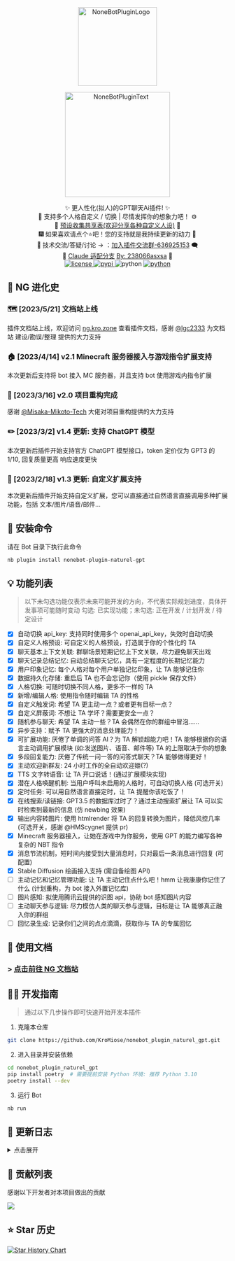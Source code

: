 <!-- markdownlint-disable MD033 MD041 -->

<div align="center">
  <a href="https://v2.nonebot.dev/store"><img src="./image/README/nbp_logo.png" width="180" height="180" alt="NoneBotPluginLogo"></a>
  <br>
  <p><img src="./image/README/NoneBotPlugin.svg" width="240" alt="NoneBotPluginText"></p>
</div>

<div align="center">
    ✨ 更人性化(拟人)的GPT聊天Ai插件! ✨<br/>
    🧬 支持多个人格自定义 / 切换 | 尽情发挥你的想象力吧！ ⚙️<br/>
    🧬 <a href="https://docs.google.com/spreadsheets/d/1JQNmVH-vlDn2uEPwkjv3iN-zn0PHpQ7RGbgA5T3fxOA/edit?usp=sharing">预设收集共享表(欢迎分享各种自定义人设)</a> 🧬 <br/>
    🎆 如果喜欢请点个⭐吧！您的支持就是我持续更新的动力 🎉<br/>
    💬 技术交流/答疑/讨论 -> ：<a href="https://jq.qq.com/?_wv=1027&k=71t9iCT7">加入插件交流群-636925153</a> 🗨️ <br/>
    👀 <a href="https://github.com/KroMiose/nonebot_plugin_naturel_gpt/tree/ng_for_claude">Claude 适配分支</a> <a href="https://github.com/238066asxsa">By: 238066asxsa</a> 👀 <br/>
    <a href="./LICENSE">
        <img src="https://img.shields.io/badge/license-Apache 2.0-6cg.svg" alt="license">
    </a>
    <a href="https://pypi.python.org/pypi/nonebot-plugin-naturel-gpt">
        <img src="https://img.shields.io/pypi/v/nonebot-plugin-naturel-gpt.svg" alt="pypi">
    </a>
    <img src="https://img.shields.io/badge/python-3.8+-6a9.svg" alt="python">
    <a href="https://jq.qq.com/?_wv=1027&k=71t9iCT7">
        <img src="https://img.shields.io/badge/加入交流群-636925153-c42.svg" alt="python">
    </a>
</div>

## 🎏 NG 进化史

### 🗺️ [2023/5/21] 文档站上线

插件文档站上线，欢迎访问 [ng.kro.zone](https://ng.kro.zone) 查看插件文档，感谢 [@lgc2333](https://github.com/lgc2333) 为文档站 建设/勘误/整理 提供的大力支持

### 🏠 [2023/4/14] v2.1 Minecraft 服务器接入与游戏指令扩展支持

本次更新后支持将 bot 接入 MC 服务器，并且支持 bot 使用游戏内指令扩展

### 🎉 [2023/3/16] v2.0 项目重构完成

感谢 [@Misaka-Mikoto-Tech](https://github.com/Misaka-Mikoto-Tech) 大佬对项目重构提供的大力支持

### ✏️ [2023/3/2] v1.4 更新: 支持 ChatGPT 模型

本次更新后插件开始支持官方 ChatGPT 模型接口，token 定价仅为 GPT3 的 1/10, 回复质量更高 响应速度更快

### 🧩 [2023/2/18] v1.3 更新: 自定义扩展支持

本次更新后插件开始支持自定义扩展，您可以直接通过自然语言直接调用多种扩展功能，包括 文本/图片/语音/邮件...

## 🎁 安装命令

请在 Bot 目录下执行此命令

```bash
nb plugin install nonebot-plugin-naturel-gpt
```

## 💡 功能列表

> 以下未勾选功能仅表示未来可能开发的方向，不代表实际规划进度，具体开发事项可能随时变动
> 勾选: 已实现功能；未勾选: 正在开发 / 计划开发 / 待定设计

- [x] 自动切换 api_key: 支持同时使用多个 openai_api_key，失效时自动切换
- [x] 自定义人格预设: 可自定义的人格预设，打造属于你的个性化的 TA
- [x] 聊天基本上下文关联: 群聊场景短期记忆上下文关联，尽力避免聊天出戏
- [x] 聊天记录总结记忆: 自动总结聊天记忆，具有一定程度的长期记忆能力
- [x] 用户印象记忆: 每个人格对每个用户单独记忆印象，让 TA 能够记住你
- [x] 数据持久化存储: 重启后 TA 也不会忘记你（使用 pickle 保存文件）
- [x] 人格切换: 可随时切换不同人格，更多不一样的 TA
- [x] 新增/编辑人格: 使用指令随时编辑 TA 的性格
- [x] 自定义触发词: 希望 TA 更主动一点？或者更有目标一点？
- [x] 自定义屏蔽词: 不想让 TA 学坏？需要更安全一点？
- [x] 随机参与聊天: 希望 TA 主动一些？TA 会偶然在你的群组中冒泡……
- [x] 异步支持：赋予 TA 更强大的消息处理能力！
- [x] 可扩展功能: 厌倦了单调的问答 AI？为 TA 解锁超能力吧！TA 能够根据你的语言主动调用扩展模块 (如:发送图片、语音、邮件等) TA 的上限取决于你的想象
- [x] 多段回复能力: 厌倦了传统一问一答的问答式聊天？TA 能够做得更好！
- [x] 主动欢迎新群友: 24 小时工作的全自动欢迎姬(?)
- [x] TTS 文字转语音: 让 TA 开口说话！(通过扩展模块实现)
- [x] 潜在人格唤醒机制: 当用户呼叫未启用的人格时，可自动切换人格 (可选开关)
- [x] 定时任务: 可以用自然语言直接定时，让 TA 提醒你该吃饭了！
- [x] 在线搜索/读链接: GPT3.5 的数据库过时了？通过主动搜索扩展让 TA 可以实时检索到最新的信息 (仿 newbing 效果)
- [x] 输出内容转图片: 使用 htmlrender 将 TA 的回复转换为图片，降低风控几率 (可选开关，感谢 @HMScygnet 提供 pr)
- [x] Minecraft 服务器接入，让她在游戏中为你服务，使用 GPT 的能力编写各种复杂的 NBT 指令
- [x] 消息节流机制，短时间内接受到大量消息时，只对最后一条消息进行回复 (可配置)
- [x] Stable Diffusion 绘画接入支持 (需自备绘图 API)
- [ ] 主动记忆和记忆管理功能: 让 TA 主动记住点什么吧！hmm 让我康康你记住了什么 (计划重构，为 bot 接入外置记忆库)
- [ ] 图片感知: 拟使用腾讯云提供的识图 api，协助 bot 感知图片内容
- [ ] 主动聊天参与逻辑: 尽力模仿人类的聊天参与逻辑，目标是让 TA 能够真正融入你的群组
- [ ] 回忆录生成: 记录你们之间的点点滴滴，获取你与 TA 的专属回忆

## 📄 使用文档

### > [点击前往 NG 文档站](https://ng.kro.zone)

## 🧑‍💻 开发指南

> 通过以下几步操作即可快速开始开发本插件

1. 克隆本仓库

```bash
git clone https://github.com/KroMiose/nonebot_plugin_naturel_gpt.git
```

2. 进入目录并安装依赖

```bash
cd nonebot_plugin_naturel_gpt
pip install poetry  # 需要提前安装 Python 环境: 推荐 Python 3.10
poetry install --dev
```

3. 运行 Bot

```bash
nb run
```

## 🎢 更新日志

<details>
<summary>点击展开</summary>

### [2023/12/13] v2.1.9 失效依赖修复

- 锁定 OpenAI 依赖版本为 0.27~0.28 修复安装问题
- 修改项目结构为可单独运行的 Nonebot 机器人架构，方便功能开发

### [2023/11/28] Dall-e-3 绘图支持 | Stable Diffusion 绘图支持

- 新增 Dall-e-3 绘图扩展，支持使用Dall-e-3绘图（感谢@微量元素 提供 pr）
- 新增 Stable Diffusion 绘图扩展，支持使用任意 SD 后端由 AI 自主绘图

### [2023/7/3] v2.1.8 token 计算优化 | 新增扩展和优化

- 文转图功能显示锚元素URL (感谢@student_2333 提供 pr)
- 新增扩展 ext_plaintext, 更新 lolicon_search 并调整扩展相关的 prompt (感谢@student_2333 提供 pr)
- 更换了 tiktoken 来进行 token 计算

### [2023/6/1] v2.1.7 扩展优化 | 新增扩展

- 新增 makemidi 扩展，允许 bot 进行 midi 创作（感谢@CCYellowStar 提供 pr）
- 新增 lolicon_search 扩展，搜索图片后会反馈图片信息（感谢@student_2333 提供 pr）
- 新增扩展 启用/禁用 命令，对于不需要额外配置的扩展，可使用指令安装后直接启用（感谢@student_2333 提供 pr）
- 新增 OpenAI API 的 base_url 配置，以便接入任何兼容 OpenAI API 格式的第三方接口
- 修复了一个 prompt 构建错误的问题

### [2023/5/24] v2.1.5 扩展优化 | 图片输出优化

> 强烈建议更新至此版本以上，否则可能会出现部分扩展加载失败的情况

- 优化聊天转图片输出样式，支持代码块高亮显示（感谢 @student_2333 提供 pr）
- 部分重构扩展管理和修改现有扩展，以支持异步请求（感谢 @student_2333 提供 pr）
- 修复读取链接扩展和搜索扩展 api，并为读取链接增加防重复机制（感谢@CCYellowStar 提供 pr）

### [2023/5/21] v2.1.4 逻辑优化 | 配置热重载

- 增加配置文件热重载功能（感谢 @Misaka-Mikoto-Tech 提供 pr）
- 增加消息丢弃机制，对于响应较慢的模型，如果在回复生成完成前收到了新的生成请求，将会丢弃旧的请求，避免重复响应
- 修正 bot 发送消息前带上时间和消息头的问题

### [2023/4/17] v2.1.3 响应节流功能 | 逻辑优化

- 增加了 bot 响应节流功能，可配置节流时间范围，短时间内的大量消息只会在最后一条响应一次
- 消除 pylance 提示的所有类型注解错误提示，进行模块拆分优化 (感谢 @Misaka-Mikoto-Tech 提供 pr)
- 优化 MC 指令执行扩展 prompt
- 为所有 图片/语音 相关扩展指定了生效会话类型，避免在 MC 服务器中执行指令时出现错误
- 修正 MC 服务器下 bot 错误断句导致发送空消息的问题
- 修改了进化(ext_evolution)扩展执行逻辑，仅允许 bot 部分更新人设
- 修正节流逻辑错误，避免 bot 无法响应消息的问题

### [2023/4/15] v2.1.1 Minecraft 服务器指令优化

- 为 `rg chats` 指令增加了 `-show` 参数，用于显示完整会话键以便 `-target` 参数使用
- 优化 MC 服务器指令执行反馈信息，便于 bot 自主纠错；优化 MC 服务器指令预处理避免 bot 添加多余的转义

### [2023/4/15] v2.1.0 Minecraft 服务器支持

- 增加了 Minecraft 服务器接入支持
- 增加了 Minecraft 服务器指令执行支持和相关扩展模块
- 为绘图扩展增加了代理配置项支持 (感谢 @tonato-01 提供 pr)

### [2023/4/6] v2.0.5 RENAME 指令 | json 导出支持

- 解析消息中的@时保持与用户看到的一致 (感谢 @Misaka-Mikoto-Tech 提供 pr)
- 优化日志输出的 DEBUG_LEVEL 限制 (感谢 @Misaka-Mikoto-Tech 提供 pr)
- 优化聊天消息 prompt 的换行生成逻辑 (感谢 @Misaka-Mikoto-Tech 提供 pr)
- 增加 `rg rename` 改名指令，用于修改人格名 (感谢 @Misaka-Mikoto-Tech 提供 pr) (感谢 @Misaka-Mikoto-Tech 提供 pr)
- 解析消息中的@时保持与用户看到的一致 (感谢 @Misaka-Mikoto-Tech 提供 pr)
- patch logger 使插件名称显示为中文 (感谢 @chenxuan353 提供 pr)
- 添加记忆文件(原.pkl)使用 JSON 读取与保存功能 (与原 pickle 兼容) (感谢 @chenxuan353 提供 pr)
- 优化部分代码类型注解 (感谢 @chenxuan353 提供 pr)
- 搜索扩展(ext_search.py) 优化，禁止 bot 短时间内反复搜索和搜索重复内容

### [2023/3/26] v2.0.4

- 修复 @全体成员 时解析报错问题
- 增加扩展更新人格支持，同时增加了一个 evolution 扩展模块，允许 bot 自主更新人格
- 响应规则中增加一条禁止复读规则

### [2023/3/26] v2.0.3 图片输出支持

- 输出内容转图片: 使用 htmlrender 将 TA 的回复转换为图片，降低风控几率 (可选开关，感谢 @HMScygnet 提供 pr)
- 等待 OpenAI 响应过程中切换人格预设或响应超时后停止处理消息 (感谢 @Misaka-Mikoto-Tech 提供 pr)
- 修正编辑和删除预设判断是否锁定以及是否是默认预设和正在使用的预设的逻辑 (感谢 @Misaka-Mikoto-Tech 提供 pr)
- 增加调用扩展时预检支持打断响应，优化搜索扩展执行效果，避免 bot 自行脑补搜索结果的情况
- 修正一些指令帮助信息的内容错误
- 修正通过指令安装扩展时的编码问题
- 修正纯符号过滤判断逻辑

### [2023/3/21] v2.0.2 扩展下载指令支持

- 切换人格时的聊天输出改为非 DEBUG 模式下也会发送
- 增加了扩展 安装/删除 指令，可直接从 GitHub 上获取到最新扩展
- 精简了非 DEBUG 模式下的控制台输出

### [2023/3/20] v2.0.1 VIOCEVOX 语音扩展

- 修正 `-global` 的控制权限和逻辑 (感谢 [@Misaka-Mikoto-Tech](https://github.com/) 提供 pr)
- 增加了一个新的语音扩展 `ext_VOICEVOX` 能够更便捷地实现本地部署 (感谢 @恋如雨止 提供技术支持)
- 修正回复内容首尾的空行问题；修正短纯符号回复内容未正常过滤的问题
- 修正私聊会话权限设定

### [2023/3/18] v2.0.0 项目重构 🎉

> ❗❗❗ 注意：本次更新需要删除原 bot 记忆文件重新生成(即./data/naturel_gpt 文件夹)，否则可能产生无法预计的错误，同时建议将配置文件一并删除重新生成；此操作会**丢失**所有编辑过的人格预设，如果你需要在更新后继续使用，请使用 `rg query` 查询并保存预设，更新后手动导入！

- 项目完全重构，感谢 [@Misaka-Mikoto-Tech](https://github.com/) 提供的大力支持，几乎重写了所有数据管理和代码逻辑，代码质量提升明显
- 会话人格预设集完全互相独立，每个会话可单独编辑人格互不影响
- 指令表重写，多数指令提供了 `-global` 可选项支持同时编辑所有会话设置和 `-target` 指定会话远程控制操作，新指令表更具完备性，未来可能作为 api 接口搭配前端页面实现插件管理可视化
- `lock` / `unlock` 指令修改为是否启用人格自动切换，lock 后将不会再自动唤醒不活跃人格
- 聊天消息记录改完以会话为单位分割，而不是人格，意味着每个人格都可能看到其他人格的发言信息，上下文语境理解能力增强，如果你开启了解锁人格切换，还可以体验到到"主持会议"的感觉
- 增加聊天所有消息的时间感知
- bot 对用户昵称从 qq 昵称改为群名片昵称，同时增加新成员入群通知的昵称获取
- @消息段解析重置成更合理的逻辑，而不是直接移除@消息段
- 修复 NG_ENABLE_MSG_SPLIT 为 false 的情况下无法正常回复的问题 (感谢 [@HyPerP](https://github.com/) 提供 pr)
- 优化 debug 输出，改为 debug 分级模式，prompt 输出保存到日志中
- 大量细节修改和错误修复

### [2023/3/9] v1.5.3 定时支持

- 从 bot 发送的信息中过滤掉纯符号短信息
- 修复记忆删除指令无法正常工作的 bug
- 增加了一个定时器扩展，并提供了相关支持

### [2023/3/8] v1.5.2 自动切换人格 | 限制解除开关

- 语音扩展增加接口返回 base64 支持
- 修复语音扩展默认启用翻译导致报错的问题
- 为 bot 增加了星期几的时间感知能力
- 增加了一个可选的内容解锁限制开关
- 增加了在 `提及` 时自动切换人格的配置开关

### [2023/3/6] v1.5.1 语音合成接入翻译

- 语音合成扩展提供接入腾讯翻译 api(可选开关) (感谢 [@tonato-01](https://github.com/) 提供 pr)
- 修复部分情况下 bot 回答时会带上自己的人称问题
- 修复插件调用次数限制不生效
- 优化 bot 调用扩展时的分段问题
- 修复记忆管理的编辑指令错误的问题
- 优化记忆强化功能的文本匹配规则

### [2023/3/5] v1.5.0 记忆模块更新

- 增加了 bot 记忆管理能力支持和记忆管理相关指令，允许 bot 主动 记忆/遗忘 信息，并且能自动对记忆信息进行增强以尽可能延长记忆有效时间
- 新增了两个主动记忆管理扩展(记忆和忘却模块，推荐组合使用)
- 根据 GPT3.5 对话模型的特点重写了 prompt 提示，提高 bot 对扩展指令识别率

### [2023/3/3] v1.4.4 邮件扩展

- 修复了修改配置文件目录后无法读取的问题 (感谢 [@he0119](https://github.com/) 提供 pr)
- 将获取响应实现将放入线程池，减少请求超时卡死 (感谢 [@he0119](https://github.com/) 提供 pr)
- 为群聊管理员增加了 bot 的会话管理权限 (感谢 [@HMScygnet](https://github.com/) 提供 pr)
- 优化多段回复预处理，减少了自动续写出后续无关对话的频率
- 调整指令生成匹配正则，略微放宽 bot 调用扩展的规范程度
- 更新代理服务器时将自动补充 http 协议头
- 优化对话提示 prompt，提高回复质量
- 新增了一个发送邮件扩展

### [2023/3/3] v1.4.3

- 禁用了 huggingface 的 tokenizer 的分支化，避免死锁问题

### [2023/3/3] v1.4.2

- 修复 ChatGPT 模型请求时间过长不会 timeout 的问题，提供一个配置项，可自行指定超时时间
- 增加了一个可控制是否记录参考非 bot 相关消息上下文的配置选项
- 为几种常见报错增加了更直观的提示
- 修复了一个扩展模块调用出错的问题
- 调整 prompt，优化 bot 回复质量

### [2023/3/2] v1.4.1

- 修复一个 prompt 描述错误
- 修复一个对话过长死循环卡死的 bug

### [2023/3/2] v1.4.0 ChatGpt 模型更新

> 本次更新后需要更新 OpenAi SDK 至 0.27.0 版本或以上才能使用 ChatGPT 系列模型

- 增加了 ChatGPT 系列模型的支持，并针对其特点优化了 prompt 设置
- 增加自动欢迎新成员可关闭的配置项
- 优化了聊天内容分段输出的逻辑
- 修复了一个聊天单条消息过长导致卡死循环的 bug
- 修复代理服务器配置异常(感谢 @HMScygnet 提供的修复代码)

### [2023/3/1] v1.3.7 勤俭持家 | 代理服务更新

- 优化 prompt 生成，为总结聊天记忆功能增加了可选开关，关闭后可降低约 30%的 token 消耗（经过反馈该功能在较多场景下适用性有限，总体上高成本低回报，故增加了可选关闭，用户印象总结仍然保留开启）
- 增加了扩展模块传递信息，扩展模块可获得原始请求触发信息、回复信息、bot 预设名，便于实现更复杂的扩展需求
- 增加了自动欢迎新入群成员的功能
- 增加代理服务器配置

### [2023/2/25] v1.3.6

- 修复了 `rg set` 指令出错的问题

### [2023/2/24] v1.3.5 黑名单 | 指令更新

- 修复了因唤醒词设置类型不规范问题导致偶发错误的问题
- 修复第一次启动自动创建数据文件夹目录失败的问题
- 为更换人格预设增加了批量操作 `-all` 指令（限管理员可用）
- 增加了 `chats` 指令，用于查看所有会话状态
- 优化 README.md 文档
- 增加了是否开启消息切分多条发送的配置项（默认开启）
- 增加了黑名单功能，在黑名单中的用户消息不会被记录和响应

### [2023/2/20] v1.3.3 扩展 | 多段发送更新

- 优化了不启用扩展模块时 bot 的回复质量，减少虚空调用扩展的情况
- 优化对话生成 prompt，增强了 bot 发送多段聊天的能力
- 增加了 bot 感知当前时间的能力
- 从 bot 的发言记录中将错误的调用指令去除，避免 bot 重复学习错误的扩展指令使用
- 将大多数文本生成的 prompt 改为英文描述，尽量降低部分 tokens 消耗
- 新增了一个表情包扩展模块

### [2023/2/19] v1.3.2

- 修复了 yaml 配置中设置禁用扩展不生效的问题
- 持续优化对话生成 prompt，提高 bot 理解使用扩展的能力
- 为 开启/关闭 会话的指令增加了 `-all` 选项，可一次性 开启/关闭 所有会话

### [2023/2/19] v1.3.1

- 优化扩展模块的参数传递
- 修改了一些扩展插件提示，更便于 bot 理解扩展使用方式

### [2023/2/18] v1.3.0 扩展模块功能更新

- \*扩展支持：增加了插件扩展支持(插件的插件？)，支持使用自然语言自定义扩展更多功能，提供了两个示例扩展
- 多处细节优化

### [2023/2/16] v1.2.0 异步更新

> 本次更新增加了异步能力，功能可能尚不稳定，如要继续使用旧版的记忆文件请做好备份

- 异步更新：bot 的回复生成开始支持异步请求，提高了消息处理速度
- 移除双回车符的停用词限制，优化了 ai 对长文本的输出能力
- 优化错误输出，在 api 请求出错时会在控制台显示错误信息以供排查
- 优化记忆逻辑，bot 在请求文本错误时不会把错误提示信息一并存入记忆

### [2023/2/12] v1.1.6

- 增加切换会话是否启用的开关功能
- 增加了记忆重置功能，可指定重置当前会话的所有人格或特定人格
- 消息拦截响应、消息处理优先级支持自定义配置
- 简化帮助命令输出，分离管理员命令的帮助信息到 `rg admin` 中

### [2023/2/9] v1.1.5 唤醒词 | 屏蔽词功能更新

- 修复未创建对话前调用 bot 指令报错的问题
- 增加自定义触发词唤醒的功能
- 增加自定义屏蔽词拒绝回复的功能
- 增加 bot 随机参与聊天功能，可选择启用
- 优化了手动 `@bot` 时的信息的聊天 prompt 生成逻辑，使 bot 回复更具有指向性
- 优化配置文件管理逻辑，更新后可继续沿用原配置文件，程序加载后会自动补充更新配置文件字段

### [2023/2/6] v1.1.4

> 注意：本次更新需要删除原 bot 记忆文件重新生成(即./data/naturel_gpt 文件夹)，否则可能产生无法预计的错误

- 修复了 bot 记忆串线的问题(多个群组同时使用场景下记忆混乱)
- 优化 bot 生成记忆和印象摘要的逻辑，提高了 bot 回复的速度
- 优化了控制台输出

### [2023/2/5] v1.1.2

- 新增了人格预设的 锁定/解锁 功能，锁定后非管理员无法编辑该预设
- 更新 README 文档
- 优化 rg 命令显示格式
- 微调了 `config.py` 中的一些默认参数
- 修复本插件拦截其它插件响应的问题，降低了本插件的响应优先级
- 更新了交流群信息(见本文档开头)，欢迎各路大佬加入互相学习、一同探讨更新方向、分享更多玩法等

### [2023/2/2] v1.1.1

- 修复查询人格错误的问题

### [2023/2/2] v1.1.0

> 注意：本次更新需要删除原 bot 记忆文件重新生成(即./data/naturel_gpt 文件夹)，否则可能产生无法预计的错误

- 新增了预设编辑功能
- 新增自定义管理员 id 功能，管理员可以删除预设 / 修改锁定的预设
- 增加 debug 开关控制生成文本时的控制台输出（默认关闭）

</details>

## 🤝 贡献列表

感谢以下开发者对本项目做出的贡献

<a href="https://github.com/KroMiose/nonebot_plugin_naturel_gpt/graphs/contributors">
  <img src="https://contrib.rocks/image?repo=KroMiose/nonebot_plugin_naturel_gpt&max=1000" />
</a>

## ⭐ Star 历史

[![Star History Chart](https://api.star-history.com/svg?repos=KroMiose/nonebot_plugin_naturel_gpt&type=Date)](https://star-history.com/#KroMiose/nonebot_plugin_naturel_gpt&Date)
